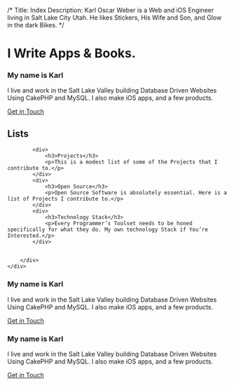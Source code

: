 /*
Title: Index
Description: Karl Oscar Weber is a Web and iOS Engineer living in Salt Lake City Utah. He likes Stickers, His Wife and Son, and Glow in the dark Bikes.
*/


<div class="row-title">
	<div class="elastic-container">
		<div class="full">
			<h1>I Write Apps &amp; Books.</h1>
		</div>
	</div>
</div>


<div class="row-white">
	<div class="elastic-container">
		<div class="single">
			<h3>My name is Karl</h3>
			<p>I live and work in the Salt Lake Valley building Database Driven Websites Using CakePHP and MySQL. I also make iOS apps, and a few products.</p>
			<a href="" class="button">Get in Touch</a>
		</div>
	</div>
</div>

<div class="row-city">
	<div class="elastic-container">
		<div class="full">
			<h2>Lists</h2>
		</div>
		<div class="elastic-three">

			<div>
				<h3>Projects</h3>
				<p>This is a modest list of some of the Projects that I contribute to.</p>
			</div>
			<div>
				<h3>Open Source</h3>
				<p>Open Source Software is absolutely essential. Here is a list of Projects I contribute to.</p>
			</div>
			<div>
				<h3>Technology Stack</h3>
				<p>Every Programmer’s Toolset needs to be honed specifically for what they do. My own technology Stack if You’re Interested.</p>
			</div>

			
		</div>
	</div>
</div>

<div class="row-white">
	<div class="elastic-container">
		<div class="single">
			<h3>My name is Karl</h3>
			<p>I live and work in the Salt Lake Valley building Database Driven Websites Using CakePHP and MySQL. I also make iOS apps, and a few products.</p>
			<a href="" class="button">Get in Touch</a>
		</div>
	</div>
</div>

<div class="row-epilogue">
	<div class="elastic-container">
		<div class="single">
			<h3>My name is Karl</h3>
			<p>I live and work in the Salt Lake Valley building Database Driven Websites Using CakePHP and MySQL. I also make iOS apps, and a few products.</p>
			<a href="" class="button">Get in Touch</a>
		</div>
	</div>
</div>